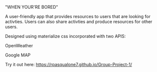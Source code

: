 "WHEN YOUR'RE BORED"

A user-friendly app that provides resources to users that are looking for activties.
Users can also share activties and produce resources for other users.

Designed using materialize css incorporated with two APIS:

OpenWeather


Google MAP

Try it out here: https://rpasqualone7.github.io/Group-Project-1/
